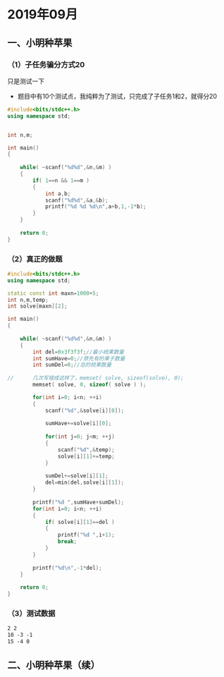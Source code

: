 # 2019年09月

## 一、小明种苹果



### （1）子任务骗分方式20

只是测试一下

- 题目中有10个测试点，我纯粹为了测试，只完成了子任务1和2，就得分20

```cpp
#include<bits/stdc++.h>
using namespace std;


int n,m;

int main()
{
	
	while( ~scanf("%d%d",&n,&m) )
	{
		if( 1==n && 1==m )
		{
			int a,b;
			scanf("%d%d",&a,&b);
			printf("%d %d %d\n",a+b,1,-1*b);
		}
	}
	
	return 0;
}
```







### （2）真正的做题

```cpp
#include<bits/stdc++.h>
using namespace std;

static const int maxn=1000+5;
int n,m,temp;
int solve[maxn][2];

int main()
{
	
	while( ~scanf("%d%d",&n,&m) )
	{
		int del=0x3f3f3f;//最小梳果数量
		int sumHave=0;//原先有的果子数量
		int sumDel=0;//总的梳果数量 
		
//		几次写错成这样了，memset( solve, sizeof(solve), 0);
		memset( solve, 0, sizeof( solve ) );

		for(int i=0; i<n; ++i)
		{
			scanf("%d",&solve[i][0]);
			
			sumHave+=solve[i][0];
			 
			for(int j=0; j<m; ++j)
			{
				scanf("%d",&temp);
				solve[i][1]+=temp;
			}
			
			sumDel+=solve[i][1];
			del=min(del,solve[i][1]); 
		}
		
		printf("%d ",sumHave+sumDel);
		for(int i=0; i<n; ++i)
		{
			if( solve[i][1]==del )
			{
				printf("%d ",i+1);
				break;
			}
		}
		
		printf("%d\n",-1*del);
	}
	
	return 0;
}
```





### （3）测试数据

```txt
2 2
10 -3 -1
15 -4 0
```

## 二、小明种苹果（续）









